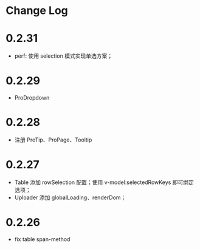 # Change Log

# 0.2.31

- perf: 使用 selection 模式实现单选方案；

# 0.2.29

- ProDropdown

# 0.2.28

- 注册 ProTip、ProPage、Tooltip

# 0.2.27

- Table 添加 rowSelection 配置；使用 v-model:selectedRowKeys 即可绑定选项；
- Uploader 添加 globalLoading、renderDom；

# 0.2.26

- fix table span-method
